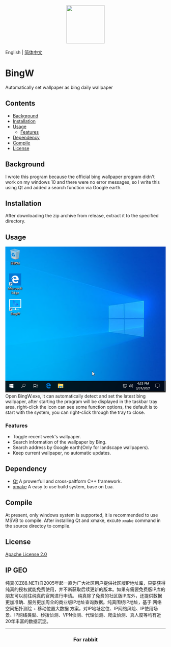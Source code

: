<div align=center>
    <img width="120" height="120" src="./src/main.ico">
</div>  

English | [简体中文](./readme_zh-cn.md)  

# BingW  
Automatically set wallpaper as bing daily wallpaper  

## Contents

- [Background](#Background)
- [Installation](#Installation)
- [Usage](#Usage)
    - [Features](#Features)
- [Dependency](#Dependency)
- [Compile](#Compile)
- [License](#License)

## Background  
I wrote this program because the official bing wallpaper program didn't work on my windows 10 and there were no error messages, so I write this using Qt and added a search function via Google earth.  

## Installation  
After downloading the zip archive from release, extract it to the specified directory.

## Usage  
![avatar](./Images/usage.webp)  
Open BingW.exe, it can automatically detect and set the latest bing wallpaper, after starting the program will be displayed in the taskbar tray area, right-click the icon can see some function options, the default is to start with the system, you can right-click through the tray to close.  

### Features  
* Toggle recent week's wallpaper.  
* Search information of the wallpaper by Bing.  
* Search address by Google earth(Only for landscape wallpapers).  
* Keep current wallpaper, no automatic updates.  

## Dependency
* [Qt](https://www.qt.io/) A prowerfull and cross-paltform C++ framework.  
* [xmake](https://github.com/xmake-io/xmake) A easy to use build system, base on Lua.  

## Compile
At present, only windows system is supported, it is recommended to use MSVB to compile. After installing Qt and xmake, excute `xmake` command in the source directoy to compile.

## License
[Apache License 2.0](https://www.apache.org/licenses/LICENSE-2.0)

## IP GEO
纯真(CZ88.NET)自2005年起一直为广大社区用户提供社区版IP地址库，只要获得纯真的授权就能免费使用，并不断获取后续更新的版本。如果有需要免费版IP库的朋友可以前往纯真的官网进行申请。
纯真除了免费的社区版IP库外，还提供数据更加准确、服务更加周全的商业版IP地址查询数据。纯真围绕IP地址，基于 网络空间拓扑测绘 + 移动位置大数据 方案，对IP地址定位、IP网络风险、IP使用场景、IP网络类型、秒拨侦测、VPN侦测、代理侦测、爬虫侦测、真人度等均有近20年丰富的数据沉淀。

---
<div align="center">
<h3>For rabbit</h3>
</div>
